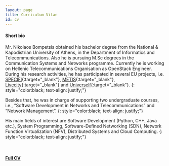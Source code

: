```yaml
---
layout: page
title: Curriculum Vitae
id: cv
---
```


#### **Short bio**


Mr. Nikolaos Bompetsis obtained his bachelor degree from the National & Kapodistrian University of Athens, in the Department of Informatics and Telecommunications. Also he is pursuing M.Sc degrees in the Communication Systems and Networks programme. Currently he is working on Hellenic Telecommunications Organisation as OpenStack Engineer. During his research activities, he has participated in several EU projects, i.e. [SPECIFI](http://www.specifi.eu/){:target="_blank"}, [METIS](https://www.metis2020.com/){:target="_blank"}, [Livecity](http://www.livecity-psp.eu/){:target="_blank"} and [Univerself](http://www.univerself-project.eu/){:target="_blank"}.
{: style="color:black; text-align: justify;"}

Besides that, he was in charge of supporting two undergraduate courses, i.e., “Software Development in Networks and Telecommunications” and “Network Management”.
{: style="color:black; text-align: justify;"}

His main fields of interest are Software Development (Python, C++, Java etc.), System Programming, Software-Defined Networking (SDN), Network Function Virtualization (NFV), Distributed Systems and Cloud Computing.
{: style="color:black; text-align: justify;"}

<br>

#### **[Full CV](../assest/NikolasBompetsisCV.pdf)**

